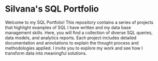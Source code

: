 # Silvana's SQL Portfolio 
Welcome to my SQL Portfolio! 
This repository contains a series of projects that highlight examples of SQL I have written and my data base management skills. Here, you will find a collection of diverse SQL queries, data models, and analytics reports. 
Each project includes detailed documentation and annotations to explain the thought process and methodologies applied. I invite you to explore my work and see how I transform data into meaningful solutions.  
